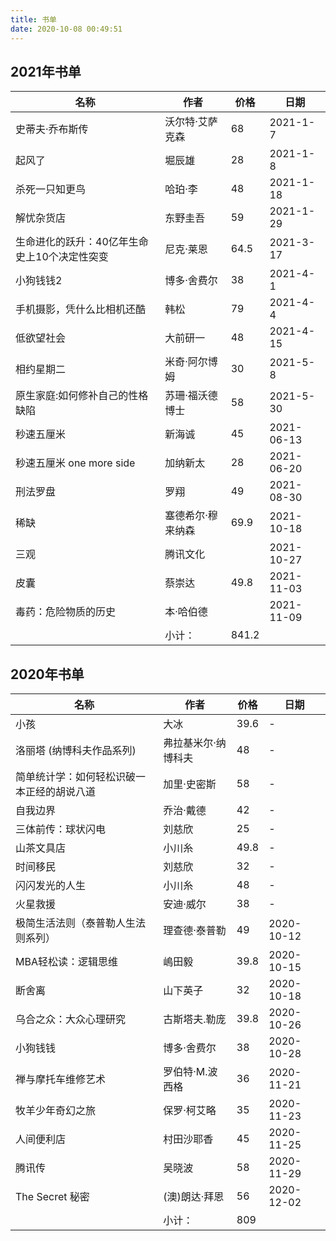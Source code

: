 ```yaml
---
title: 书单
date: 2020-10-08 00:49:51
---
```


## 2021年书单

| 名称        | 作者   |  价格  | 日期 |
| --------   | -----  | ----  | ----  |
|史蒂夫·乔布斯传|沃尔特·艾萨克森| 68 | 2021-1-7 |
|起风了|堀辰雄| 28 | 2021-1-8 |
|杀死一只知更鸟|哈珀·李| 48 | 2021-1-18 |
|解忧杂货店| 东野圭吾 | 59 | 2021-1-29 |
|生命进化的跃升：40亿年生命史上10个决定性突变| 尼克·莱恩 | 64.5 | 2021-3-17 |
| 小狗钱钱2 | 博多·舍费尔     | 38    |2021-4-1|
| 手机摄影，凭什么比相机还酷 |韩松|79|2021-4-4|
| 低欲望社会 |大前研一|48|2021-4-15|
| 相约星期二 | 米奇·阿尔博姆| 30| 2021-5-8|
| 原生家庭:如何修补自己的性格缺陷| 苏珊·福沃德博士 | 58 | 2021-5-30|
| 秒速五厘米 | 新海诚 | 45 | 2021-06-13 |
| 秒速五厘米 one more side | 加纳新太 | 28 | 2021-06-20 |
| 刑法罗盘 | 罗翔 | 49 | 2021-08-30 |
| 稀缺 | 塞德希尔·穆来纳森 | 69.9 | 2021-10-18 |
| 三观 | 腾讯文化 |  | 2021-10-27 |
| 皮囊 | 蔡崇达 | 49.8 | 2021-11-03 |
| 毒药：危险物质的历史 | 本·哈伯德 |  | 2021-11-09 |
| |小计：|841.2||

## 2020年书单

| 名称        | 作者   |  价格  | 日期 |
| --------   | -----  | ----  | ----  |
|小孩|大冰| 39.6 | - |
|洛丽塔 (纳博科夫作品系列)|弗拉基米尔·纳博科夫| 48 | - |
|简单统计学：如何轻松识破一本正经的胡说八道|加里·史密斯| 58 | - |
|自我边界|乔治·戴德| 42 | - |
|三体前传：球状闪电|刘慈欣| 25 | - |
|山茶文具店|小川糸| 49.8 | - |
|时间移民|刘慈欣| 32 | - |
|闪闪发光的人生|小川糸| 48 | - |
|火星救援|安迪·威尔| 38 | - |
|极简生活法则（泰普勒人生法则系列）|理查德·泰普勒| 49 | 2020-10-12 |
|MBA轻松读：逻辑思维|嶋田毅|39.8|2020-10-15|
|断舍离|山下英子|32|2020-10-18|
|乌合之众：大众心理研究|古斯塔夫.勒庞|39.8|2020-10-26|
|小狗钱钱|博多·舍费尔|38|2020-10-28|
|禅与摩托车维修艺术|罗伯特·M.波西格|36|2020-11-21|
|牧羊少年奇幻之旅|保罗·柯艾略|35|2020-11-23|
|人间便利店|村田沙耶香|45|2020-11-25|
|腾讯传|吴晓波|58|2020-11-29|
|The Secret 秘密|(澳)朗达·拜恩|56|2020-12-02|
| |小计：|809||
